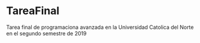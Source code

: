# TareaFinal
Tarea final de programaciona avanzada en la Universidad Catolica del Norte en el segundo semestre de 2019
